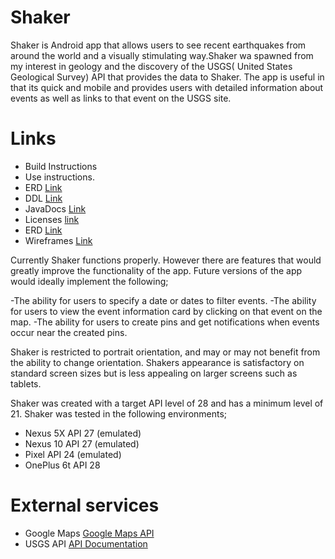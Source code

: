 # Shaker
Shaker is Android app that allows users to see recent earthquakes from around the world and a visually stimulating way.Shaker wa spawned from my interest in geology and the discovery of the USGS( United States Geological Survey) API that provides the data to Shaker. The app is useful in that its quick and mobile and provides users with detailed information about events as well as links to that event  on the USGS site.

# Links
- Build Instructions 
- Use instructions.
- ERD [Link](/docs/shakererdv2.pdf)
- DDL [Link](/app/ShakerDDL.sql)
- JavaDocs [Link](/docs/api/index.html)
- Licenses [link](Licenses.md)
- ERD [Link](/docs/shakererdv2.pdf)
- Wireframes [Link](/docs/Shakerwireframe.pdf)

Currently Shaker functions properly. However there are features that would greatly improve the functionality of the app. Future versions of the app would ideally implement the following; 

-The ability for users to specify a date or dates to filter events.
-The ability for users to view the event information card by clicking on that event on the map.
-The ability for users to create pins and get notifications when events occur near the created pins.

Shaker is restricted to portrait orientation, and may or may not benefit from the ability to change orientation. Shakers appearance is satisfactory on standard screen sizes but is less appealing on larger screens such as tablets. 

Shaker was created with a target API level of 28 and has a minimum level of 21. Shaker was tested in the following environments;

- Nexus 5X API 27 (emulated)
- Nexus 10 API 27 (emulated)
- Pixel API 24 (emulated)
- OnePlus 6t API 28

# External services
- Google Maps [Google Maps API](https://developers.google.com/maps/documentation/android-sdk/intro)
- USGS API [API Documentation](https://earthquake.usgs.gov/fdsnws/event/1/)
